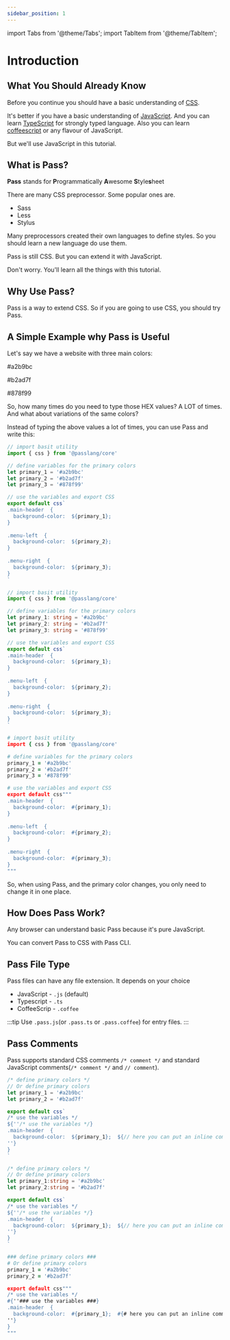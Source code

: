 ```yaml
---
sidebar_position: 1
---
```


import Tabs from '@theme/Tabs';
import TabItem from '@theme/TabItem';

#  Introduction

## What You Should Already Know

Before you continue you should have a basic understanding of [CSS](https://mdn.io/css).

It's better if you have a basic understanding of [JavaScript](https://mdn.io). And you can learn [TypeScript](https://typescriptlang.com) for strongly typed language. Also you can learn [coffeescript](https://coffeescript.org/) or any flavour of JavaScript.

But we'll use JavaScript in this tutorial.

## What is Pass?

**Pass**  stands for  **P**rogrammatically  **A**wesome  **S**tyle**s**heet

There are many CSS preprocessor. Some popular ones are.
- Sass
- Less
- Stylus

Many preprocessors created their own languages to define styles. So you should learn a new language do use them.

Pass is still CSS. But you can extend it with JavaScript.

Don't worry. You'll learn all the things with this tutorial.

## Why Use Pass?

Pass is a way to extend CSS. So if you are going to use CSS, you should try Pass.

## A Simple Example why Pass is Useful

Let's say we have a website with three main colors:

#a2b9bc

#b2ad7f

#878f99

So, how many times do you need to type those HEX values? A LOT of times. And what about variations of the same colors?

Instead of typing the above values a lot of times, you can use Pass and write this:

<Tabs>
<TabItem value="js" label="JavaScript">

```js
// import basit utility
import { css } from '@passlang/core'

// define variables for the primary colors
let primary_1 = '#a2b9bc'
let primary_2 = '#b2ad7f'
let primary_3 = '#878f99'

// use the variables and export CSS
export default css`
.main-header  {  
  background-color:  ${primary_1};  
}  
  
.menu-left  {  
  background-color:  ${primary_2};  
}  
  
.menu-right  {  
  background-color:  ${primary_3};  
}
`
```

</TabItem>
<TabItem value="ts" label="TypeScript">

```ts
// import basit utility
import { css } from '@passlang/core'

// define variables for the primary colors
let primary_1: string = '#a2b9bc'
let primary_2: string = '#b2ad7f'
let primary_3: string = '#878f99'

// use the variables and export CSS
export default css`
.main-header  {  
  background-color:  ${primary_1};  
}  
  
.menu-left  {  
  background-color:  ${primary_2};  
}  
  
.menu-right  {  
  background-color:  ${primary_3};  
}
`
```

</TabItem>
<TabItem value="coffee" label="CoffeScript">

```coffee
# import basit utility
import { css } from '@passlang/core'

# define variables for the primary colors
primary_1 = '#a2b9bc'
primary_2 = '#b2ad7f'
primary_3 = '#878f99'

# use the variables and export CSS
export default css"""
.main-header  {  
  background-color:  #{primary_1};  
}  
  
.menu-left  {  
  background-color:  #{primary_2};  
}  
  
.menu-right  {  
  background-color:  #{primary_3};  
}
"""
```

</TabItem>
</Tabs>
  
So, when using Pass, and the primary color changes, you only need to change it in one place.

## How Does Pass Work?

Any browser can understand basic Pass because it's pure JavaScript.

You can convert Pass to CSS with Pass CLI.

## Pass File Type

Pass files can have any file extension. It depends on your choice 
- JavaScript - `.js` (default)
- Typescript - `.ts`
- CoffeeScrip - `.coffee`

:::tip
Use `.pass.js`(or `.pass.ts` or `.pass.coffee`) for entry files.
:::

## Pass Comments

Pass supports standard CSS comments  `/* comment */` and standard JavaScript comments(`/* comment */` and `// comment`).

<Tabs>
<TabItem value="js" label="JavaScript">

```js
/* define primary colors */
// Or define primary colors
let primary_1 = '#a2b9bc'
let primary_2 = '#b2ad7f' 

export default css`
/* use the variables */  
${''/* use the variables */}
.main-header  {  
  background-color:  ${primary_1};  ${// here you can put an inline comment
''}  
}
`
```

</TabItem>
<TabItem value="ts" label="TypeScript">

```ts
/* define primary colors */
// Or define primary colors
let primary_1:string = '#a2b9bc'
let primary_2:string = '#b2ad7f'

export default css`
/* use the variables */  
${''/* use the variables */}
.main-header  {  
  background-color:  ${primary_1};  ${// here you can put an inline comment
''}  
}
`
```

</TabItem>
<TabItem value="coffee" label="CoffeScript">

```coffee
### define primary colors ###
# Or define primary colors
primary_1 = '#a2b9bc'  
primary_2 = '#b2ad7f'  

export default css"""
/* use the variables */  
#{''### use the variables ###}
.main-header  {  
  background-color:  #{primary_1};  #{# here you can put an inline comment
''}  
}
"""
```

</TabItem>
</Tabs>
